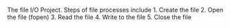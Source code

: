 The file I/O Project. Steps of file processes include 1. Create the file 2. Open the file (fopen) 3. Read the file 4. Write to the file 5. Close the file
